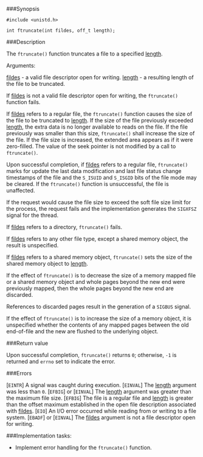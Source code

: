 ###Synopsis

`#include <unistd.h>`

`int ftruncate(int fildes, off_t length);`

###Description

The `ftruncate()` function truncates a file to a specified <u>length</u>.

Arguments:
    
<u>fildes</u> - a valid file descriptor open for writing.
<u>length</u> - a resulting length of the file to be truncated.

If <u>fildes</u> is not a valid file descriptor open for writing, the `ftruncate()` function fails.

If <u>fildes</u> refers to a regular file, the `ftruncate()` function causes the size of the file to be truncated to <u>length</u>. If the size of the file previously exceeded <u>length</u>, the extra data is no longer available to reads on the file. If the file previously was smaller than this size, `ftruncate()` shall increase the size of the file. If the file size is increased, the extended area appears as if it were zero-filled. The value of the seek pointer is not modified by a call to `ftruncate()`.

Upon successful completion, if <u>fildes</u> refers to a regular file, `ftruncate()` marks for update the last data modification and last file status change timestamps of the file and the `S_ISUID` and `S_ISGID` bits of the file mode may be cleared. If the `ftruncate()` function is unsuccessful, the file is unaffected.

If the request would cause the file size to exceed the soft file size limit for the process, the request fails and the implementation generates the `SIGXFSZ` signal for the thread.

If <u>fildes</u> refers to a directory, `ftruncate()` fails.

If <u>fildes</u> refers to any other file type, except a shared memory object, the result is unspecified.

If <u>fildes</u> refers to a shared memory object, `ftruncate()` sets the size of the shared memory object to <u>length</u>. 

If the effect of `ftruncate()` is to decrease the size of a memory mapped file or a shared memory object and whole pages beyond the new end were previously mapped, then the whole pages beyond the new end are discarded.

References to discarded pages result in the generation of a `SIGBUS` signal.

If the effect of `ftruncate()` is to increase the size of a memory object, it is unspecified whether the contents of any mapped pages between the old end-of-file and the new are flushed to the underlying object.

###Return value

Upon successful completion, `ftruncate()` returns `0`; otherwise, `-1` is returned and `errno` set to indicate the error.


###Errors

[`EINTR`] A signal was caught during execution.
[`EINVAL`] The <u>length</u> argument was less than `0`.
[`EFBIG`] or [`EINVAL`] The <u>length</u> argument was greater than the maximum file size.
[`EFBIG`] The file is a regular file and <u>length</u> is greater than the offset maximum established in the open file description associated with <u>fildes</u>.
[`EIO`]  An I/O error occurred while reading from or writing to a file system.
[`EBADF`] or [`EINVAL`] The <u>fildes</u> argument is not a file descriptor open for writing. 
        
###Implementation tasks:
    
 * Implement error handling for the `ftruncate()` function.
 